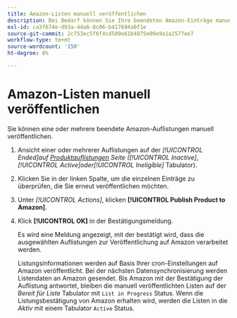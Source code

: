 ```yaml
---
title: Amazon-Listen manuell veröffentlichen
description: Bei Bedarf können Sie Ihre beendeten Amazon-Einträge manuell über Ihren Commerce-Administrator veröffentlichen.
exl-id: ca3f674e-d93a-44a6-8c06-b417694a0f1e
source-git-commit: 2c753ec5f6f4cd509e61b4875e09e9a1a2577ee7
workflow-type: tm+mt
source-wordcount: '150'
ht-degree: 0%

---
```


# Amazon-Listen manuell veröffentlichen

Sie können eine oder mehrere beendete Amazon-Auflistungen manuell veröffentlichen.

1. Ansicht einer oder mehrerer Auflistungen auf der _[!UICONTROL Ended]_auf [Produktauflistungen](./managing-product-listings.md) Seite (_[!UICONTROL Inactive]_, _[!UICONTROL Active]_oder_[!UICONTROL Ineligible]_ Tabulator).

1. Klicken Sie in der linken Spalte, um die einzelnen Einträge zu überprüfen, die Sie erneut veröffentlichen möchten.

1. Unter _[!UICONTROL Actions]_, klicken **[!UICONTROL Publish Product to Amazon]**.

1. Klick **[!UICONTROL OK]** in der Bestätigungsmeldung.

   Es wird eine Meldung angezeigt, mit der bestätigt wird, dass die ausgewählten Auflistungen zur Veröffentlichung auf Amazon verarbeitet werden.

   Listungsinformationen werden auf Basis Ihrer cron-Einstellungen auf Amazon veröffentlicht. Bei der nächsten Datensynchronisierung werden Listendaten an Amazon gesendet. Bis Amazon mit der Bestätigung der Auflistung antwortet, bleiben die manuell veröffentlichten Listen auf der _Bereit für Liste_ Tabulator mit `List in Progress` Status. Wenn die Listungsbestätigung von Amazon erhalten wird, werden die Listen in die _Aktiv_ mit einem Tabulator `Active` Status.
